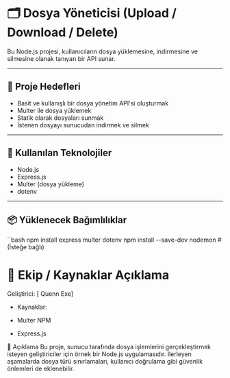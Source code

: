 # 🗂️ Dosya Yöneticisi (Upload / Download / Delete)

Bu Node.js projesi, kullanıcıların dosya yüklemesine, indirmesine ve silmesine olanak tanıyan bir API sunar.

---

## 🎯 Proje Hedefleri

- Basit ve kullanışlı bir dosya yönetim API'si oluşturmak
- Multer ile dosya yüklemek
- Statik olarak dosyaları sunmak
- İstenen dosyayı sunucudan indirmek ve silmek

---

## 🚀 Kullanılan Teknolojiler

- Node.js
- Express.js
- Multer (dosya yükleme)
- dotenv

---

## 📦 Yüklenecek Bağımlılıklar

``bash
npm install express multer dotenv
npm install --save-dev nodemon  # (İsteğe bağlı)

# 👥 Ekip / Kaynaklar Açıklama
Geliştirici: [ Quenn Exe]

-  Kaynaklar:

-  Multer NPM

-  Express.js

📌 Açıklama
Bu proje, sunucu tarafında dosya işlemlerini gerçekleştirmek isteyen geliştiriciler için örnek bir Node.js uygulamasıdır. İlerleyen aşamalarda dosya türü sınırlamaları, kullanıcı doğrulama gibi güvenlik önlemleri de eklenebilir.